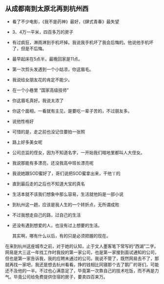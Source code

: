 ## 从成都南到太原北再到杭州西

+ 看了不少电影，《我不是药神》最好，《肆式青春》最失望

+ 3、4万一平米，四百多万的房子

+ 有过疯狂，淋雨淋到手机坏掉。我说我手机坏了我会后悔的。他说他手机坏了，但是不后悔。

+ 最早起床在5点半，最晚回家是11点。

+ 第一次剪头发遇到一个小姑凉，你这眉毛。

+ 我说给女朋友花的肯定不能少。

+ 在一个小巷里 “国家高级技师”

+ 你这眉毛真好。我说太浓了

+ 你这个面相，一看就有主见，是要吃一辈子苦的，不过朋友多。

+ 说他性格好

+ 可惜的是，走之前也没记住要拍一张照

+ 路上好多美女呢

+ 公司总监的侄女，因为不知道名字，一开始我们暗地里都叫人大侄女。

+ 我说那能有多漂亮，还没我高中班长漂亮呢

+ 我说她跟SOD蜜好了，哥们说把SOD蜜拿出来，干他丫的

+ 直到最后走的之后也不知道大宝的真名

+ 生活本就不该我们想象中那么容易，生活就他妈是一部小说

+ 到杭州这一趟，应该是我人生的一个转折点，无所谓成败

+ 不过我想走自己的路，过自己的生活

+ 还没有遇到想爱的人，也没有过上想要的生活。

  其实啊，哪有什么以后，有的只是必须把握的现在。



在来到杭州这座城市之前，对于她的认知，止于文人墨客笔下常写的“西湖”二字。网易是大三这一年找工作时我投的第一家公司，也是第一家接到面试通知的公司，但也是第一家告诉我，我的应聘未通过的公司。我说不管了，既然网易去不了，那就再找一家吧，我还是想去杭州看看。挣的钱相比同寝那个去了鹅厂的哥们，可能还不及他的一半。不过也心满意足了，毕竟第一次靠自己的技术吃饭，而不再是力气。毕竟公司给免费提供住宿的房子，要卖四百来万。